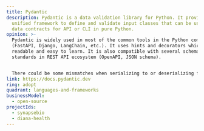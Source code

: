 ```yaml
---
title: Pydantic
description: Pydantic is a data validation library for Python. It provides a
  unified framework to define and validate input classes that can be used as
  data contracts for API or CLI in pure Python.
opinion: >-
  Pydantic is widely used in most of the common tools in the Python community
  (FastAPI, Django, LangChain, etc.). It uses hints and decorators which make it
  readable and easy to learn. It is also compatible with several schema
  standards in REST API ecosystem (OpenAPI, JSON schema).


  There could be some mismatches when serializing to or deserializing from other schema standards (for `None` values for example). Proper testing has to be done to ensure the appropriate behaviour
link: https://docs.pydantic.dev
ring: adopt
quadrant: languages-and-frameworks
businessModel:
  - open-source
projectIds:
  - synapsebio
  - diana-health
---
```

